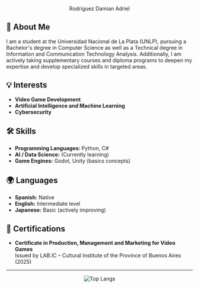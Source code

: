 <p align="center"> Rodriguez Damian Adriel</p>

## 👤 About Me
I am a student at the Universidad Nacional de La Plata (UNLP), pursuing a Bachelor's degree in Computer Science as well as a Technical degree in Information and Communication Technology Analysis.
Additionally, I am actively taking supplementary courses and diploma programs to deepen my expertise and develop specialized skills in targeted areas.

## 💡 Interests
- **Video Game Development**
- **Artificial Intelligence and Machine Learning**
- **Cybersecurity**

## 🛠 Skills
- **Programming Languages:** Python, C#
- **AI / Data Science:** (Currently learning)
- **Game Engines:** Godot, Unity (basics concepts)

## 🌍 Languages
- **Spanish:** Native
- **English:** Intermediate level
- **Japanese:** Basic (actively improving)

## 📜 Certifications
- **Certificate in Production, Management and Marketing for Video Games**  
  Issued by LAB.IC – Cultural Institute of the Province of Buenos Aires (2025)
---
<p align="center">
<img src="https://github-readme-stats.vercel.app/api/top-langs/?username=RADamianDev&layout=compact&theme=dark" alt="Top Langs" />
</p>
